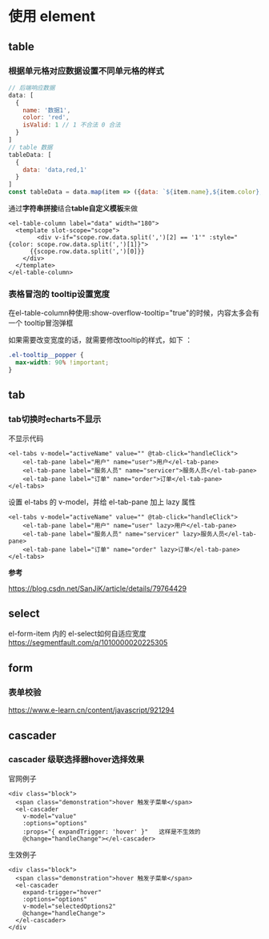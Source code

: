 # 使用 element

## table

### 根据单元格对应数据设置不同单元格的样式

```js
// 后端响应数据
data: [
  {
    name: '数据1',
    color: 'red',
    isValid: 1 // 1 不合法 0 合法
  }
]
// table 数据
tableData: [
  {
    data: 'data,red,1'
  }
]
const tableData = data.map(item => ({data: `${item.name},${item.color},${item.isValid}`)})
```

通过**字符串拼接**结合**table自定义模板**来做

```vue
<el-table-column label="data" width="180">
  <template slot-scope="scope">
 		<div v-if="scope.row.data.split(',')[2] == '1'" :style="{color: scope.row.data.split(',')[1]}">
      {{scope.row.data.split(',')[0]}}
    </div>
  </template>
</el-table-column>
```

### 表格冒泡的 tooltip设置宽度

 在el-table-column种使用:show-overflow-tooltip="true"的时候，内容太多会有一个 tooltip冒泡弹框 

 如果需要改变宽度的话，就需要修改tooltip的样式，如下 ：

```css
.el-tooltip__popper {
  max-width: 90% !important;
}
```

## tab

### tab切换时echarts不显示

不显示代码

```vue
<el-tabs v-model="activeName" value="" @tab-click="handleClick">
	<el-tab-pane label="用户" name="user">用户</el-tab-pane>
	<el-tab-pane label="服务人员" name="servicer">服务人员</el-tab-pane>
	<el-tab-pane label="订单" name="order">订单</el-tab-pane>
</el-tabs>
```

设置 el-tabs 的 v-model，并给 el-tab-pane 加上 lazy 属性

```vue
<el-tabs v-model="activeName" value="" @tab-click="handleClick">
	<el-tab-pane label="用户" name="user" lazy>用户</el-tab-pane>
	<el-tab-pane label="服务人员" name="servicer" lazy>服务人员</el-tab-pane>
	<el-tab-pane label="订单" name="order" lazy>订单</el-tab-pane>
</el-tabs>
```

**参考**

 https://blog.csdn.net/SanJiK/article/details/79764429 

## select

el-form-item 内的 el-select如何自适应宽度  https://segmentfault.com/q/1010000020225305 

## form

### 表单校验

https://www.e-learn.cn/content/javascript/921294

## cascader

### cascader 级联选择器hover选择效果

官网例子

```vue
<div class="block">
  <span class="demonstration">hover 触发子菜单</span>
  <el-cascader
    v-model="value"
    :options="options"
    :props="{ expandTrigger: 'hover' }"   这样是不生效的
    @change="handleChange"></el-cascader>
```

生效例子

```vue
<div class="block">
  <span class="demonstration">hover 触发子菜单</span>
  <el-cascader
    expand-trigger="hover"
    :options="options"
    v-model="selectedOptions2"
    @change="handleChange">
  </el-cascader>
</div
```


